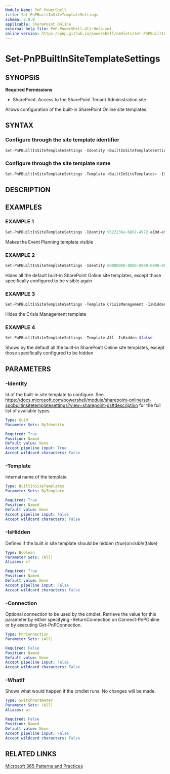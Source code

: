```yaml
---
Module Name: PnP.PowerShell
title: Set-PnPBuiltInSiteTemplateSettings
schema: 2.0.0
applicable: SharePoint Online
external help file: PnP.PowerShell.dll-Help.xml
online version: https://pnp.github.io/powershell/cmdlets/Set-PnPBuiltInSiteTemplateSettings.html
---
```

 
# Set-PnPBuiltInSiteTemplateSettings

## SYNOPSIS

**Required Permissions**

* SharePoint: Access to the SharePoint Tenant Administration site

Allows configuration of the built-in SharePoint Online site templates.

## SYNTAX

### Configure through the site template identifier

```powershell
Set-PnPBuiltInSiteTemplateSettings -Identity <BuiltInSiteTemplateSettingsPipeBind> -IsHidden <Boolean>] [-Connection <PnPConnection>] [<CommonParameters>]
```

### Configure through the site template name

```powershell
Set-PnPBuiltInSiteTemplateSettings -Template <BuiltInSiteTemplates> -IsHidden <Boolean>] [-Connection <PnPConnection>] [<CommonParameters>]
```

## DESCRIPTION

## EXAMPLES

### EXAMPLE 1
```powershell
Set-PnPBuiltInSiteTemplateSettings -Identity 9522236e-6802-4972-a10d-e98dc74b3344 -IsHidden $false
```

Makes the Event Planning template visible

### EXAMPLE 2
```powershell
Set-PnPBuiltInSiteTemplateSettings -Identity 00000000-0000-0000-0000-000000000000 -IsHidden $true
```

Hides all the default built-in SharePoint Online site templates, except those specifically configured to be visible again

### EXAMPLE 3
```powershell
Set-PnPBuiltInSiteTemplateSettings -Template CrisisManagement -IsHidden $true
```

Hides the Crisis Management template

### EXAMPLE 4
```powershell
Set-PnPBuiltInSiteTemplateSettings -Template All -IsHidden $false
```

Shows by the default all the built-in SharePoint Online site templates, except those specifically configured to be hidden

## PARAMETERS

### -Identity
Id of the built-in site template to configure. See https://docs.microsoft.com/powershell/module/sharepoint-online/set-spobuiltinsitetemplatesettings?view=sharepoint-ps#description for the full list of available types.

```yaml
Type: Guid
Parameter Sets: ByIdentity

Required: True
Position: Named
Default value: None
Accept pipeline input: True
Accept wildcard characters: False
```

### -Template
Internal name of the template

```yaml
Type: BuiltInSiteTemplates
Parameter Sets: ByTemplate

Required: True
Position: Named
Default value: None
Accept pipeline input: False
Accept wildcard characters: False
```

### -IsHidden
Defines if the built in site template should be hidden ($true) or visible ($false)

```yaml
Type: Boolean
Parameter Sets: (All)
Aliases: cf

Required: True
Position: Named
Default value: None
Accept pipeline input: False
Accept wildcard characters: False
```

### -Connection
Optional connection to be used by the cmdlet. Retrieve the value for this parameter by either specifying -ReturnConnection on Connect-PnPOnline or by executing Get-PnPConnection.

```yaml
Type: PnPConnection
Parameter Sets: (All)

Required: False
Position: Named
Default value: None
Accept pipeline input: False
Accept wildcard characters: False
```

### -WhatIf
Shows what would happen if the cmdlet runs. No changes will be made.

```yaml
Type: SwitchParameter
Parameter Sets: (All)
Aliases: wi

Required: False
Position: Named
Default value: None
Accept pipeline input: False
Accept wildcard characters: False
```

## RELATED LINKS

[Microsoft 365 Patterns and Practices](https://aka.ms/m365pnp)
